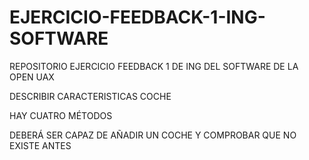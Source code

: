# EJERCICIO-FEEDBACK-1-ING-SOFTWARE
REPOSITORIO EJERCICIO FEEDBACK 1 DE ING DEL SOFTWARE DE LA OPEN UAX


DESCRIBIR CARACTERISTICAS COCHE


HAY CUATRO MÉTODOS

DEBERÁ SER CAPAZ DE AÑADIR UN COCHE Y COMPROBAR QUE NO EXISTE ANTES
